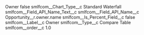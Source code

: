 <?xml version="1.0" encoding="UTF-8"?>
<CustomMetadata xmlns="http://soap.sforce.com/2006/04/metadata" xmlns:xsi="http://www.w3.org/2001/XMLSchema-instance" xmlns:xsd="http://www.w3.org/2001/XMLSchema">
    <label>Owner</label>
    <protected>false</protected>
    <values>
        <field>smlfcom__Chart_Type__c</field>
        <value xsi:type="xsd:string">Standard Waterfall</value>
    </values>
    <values>
        <field>smlfcom__Field_API_Name_Text__c</field>
        <value xsi:nil="true"/>
    </values>
    <values>
        <field>smlfcom__Field_API_Name__c</field>
        <value xsi:type="xsd:string">Opportunity__r.owner.name</value>
    </values>
    <values>
        <field>smlfcom__Is_Percent_Field__c</field>
        <value xsi:type="xsd:boolean">false</value>
    </values>
    <values>
        <field>smlfcom__Label__c</field>
        <value xsi:type="xsd:string">Owner</value>
    </values>
    <values>
        <field>smlfcom__Type__c</field>
        <value xsi:type="xsd:string">Compare Table</value>
    </values>
    <values>
        <field>smlfcom__order__c</field>
        <value xsi:type="xsd:double">1.0</value>
    </values>
</CustomMetadata>
